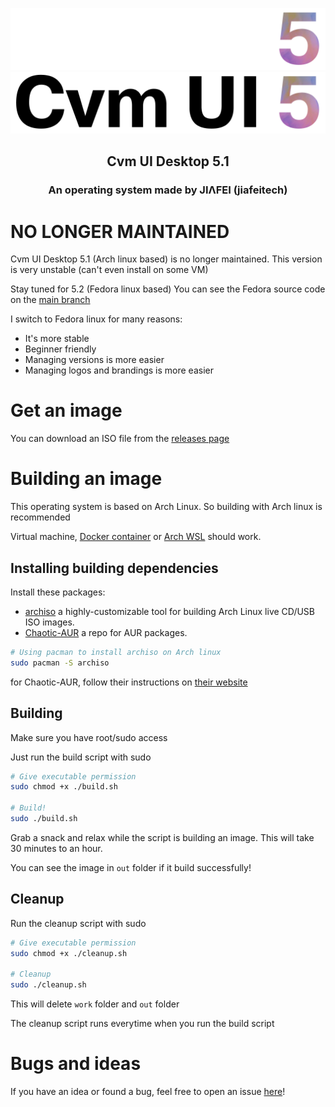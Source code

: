 <p align="center">
    <img alt="cvm logo dark mode" src="https://raw.githubusercontent.com/jiafeitech/cvm-ui-desktop/main/assets/pixmaps/cvm-ui-desktop-logo-text-dark.png#gh-dark-mode-only">
    <img alt="cvm logo light mode" src="https://raw.githubusercontent.com/jiafeitech/cvm-ui-desktop/main/assets/pixmaps/cvm-ui-desktop-logo-text.png#gh-light-mode-only">
</p>

<h2 align="center">
    Cvm UI Desktop 5.1
</h2>
<h3 align="center">
    An operating system made by JIΛFEI (jiafeitech)
</h3>

# NO LONGER MAINTAINED

Cvm UI Desktop 5.1 (Arch linux based) is no longer maintained. This version is very unstable (can't even install on some VM)

Stay tuned for 5.2 (Fedora linux based) You can see the Fedora source code on the [main branch](https://github.com/jiafeitech/cvm-ui-desktop/tree/main)

I switch to Fedora linux for many reasons:

- It's more stable
- Beginner friendly
- Managing versions is more easier
- Managing logos and brandings is more easier

# Get an image

You can download an ISO file from the [releases page](https://github.com/jiafeitech/cvm-ui-desktop/releases)

# Building an image

This operating system is based on Arch Linux. So building with Arch linux is recommended

Virtual machine, [Docker container](https://hub.docker.com/_/archlinux) or [Arch WSL](https://github.com/yuk7/ArchWSL) should work.

## Installing building dependencies

Install these packages:

- [archiso](https://archlinux.org/packages/extra/any/archiso) a highly-customizable tool for building Arch Linux live CD/USB ISO images.
- [Chaotic-AUR](https://aur.chaotic.cx) a repo for AUR packages.

```bash
# Using pacman to install archiso on Arch linux
sudo pacman -S archiso
```

for Chaotic-AUR, follow their instructions on [their website](https://aur.chaotic.cx)

## Building

Make sure you have root/sudo access

Just run the build script with sudo

```bash
# Give executable permission
sudo chmod +x ./build.sh

# Build!
sudo ./build.sh
```

Grab a snack and relax while the script is building an image. This will take 30 minutes to an hour.

You can see the image in `out` folder if it build successfully!

## Cleanup

Run the cleanup script with sudo

```bash
# Give executable permission
sudo chmod +x ./cleanup.sh

# Cleanup
sudo ./cleanup.sh
```

This will delete `work` folder and `out` folder

The cleanup script runs everytime when you run the build script

# Bugs and ideas

If you have an idea or found a bug, feel free to open an issue [here](https://github.com/jiafeitech/cvm-ui-desktop/issues/new)!
